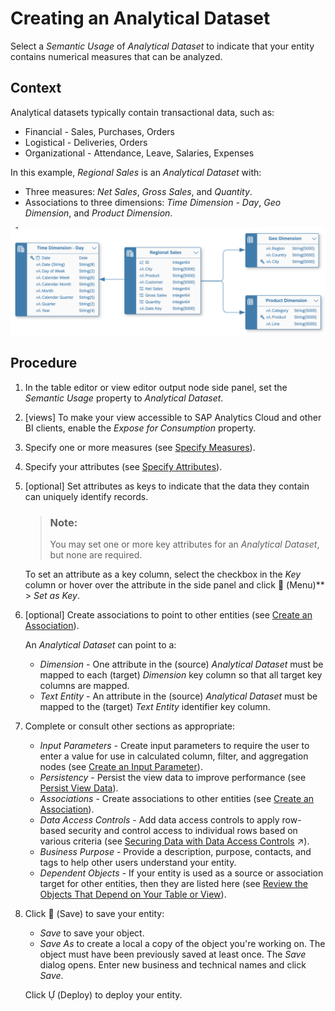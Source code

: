 <!-- loio30089bd2aa754ab996a62cf5842ae60a -->

<link rel="stylesheet" type="text/css" href="../css/sap-icons.css"/>

# Creating an Analytical Dataset

Select a *Semantic Usage* of *Analytical Dataset* to indicate that your entity contains numerical measures that can be analyzed.



<a name="loio30089bd2aa754ab996a62cf5842ae60a__context_pmz_lr3_spb"/>

## Context

Analytical datasets typically contain transactional data, such as:

-   Financial - Sales, Purchases, Orders
-   Logistical - Deliveries, Orders
-   Organizational - Attendance, Leave, Salaries, Expenses

In this example, *Regional Sales* is an *Analytical Dataset* with:

-   Three measures: *Net Sales*, *Gross Sales*, and *Quantity*.
-   Associations to three dimensions: *Time Dimension - Day*, *Geo Dimension*, and *Product Dimension*.

![](images/Semantic_Usage_Example_91a911d.png)



## Procedure

1.  In the table editor or view editor output node side panel, set the *Semantic Usage* property to *Analytical Dataset*.

2.  \[views\] To make your view accessible to SAP Analytics Cloud and other BI clients, enable the *Expose for Consumption* property.

3.  Specify one or more measures \(see [Specify Measures](specify-measures-33f7f29.md)\).

4.  Specify your attributes \(see [Specify Attributes](specify-attributes-cedc59c.md)\).

5.  \[optional\] Set attributes as keys to indicate that the data they contain can uniquely identify records.

    > ### Note:  
    > You may set one or more key attributes for an *Analytical Dataset*, but none are required.

    To set an attribute as a key column, select the checkbox in the *Key* column or hover over the attribute in the side panel and click <span class="FPA-icons"></span> \(Menu\)** \> *Set as Key*.

6.  \[optional\] Create associations to point to other entities \(see [Create an Association](../Acquiring-and-Preparing-Data-in-the-Data-Builder/create-an-association-66c6998.md)\).

    An *Analytical Dataset* can point to a:

    -   *Dimension* - One attribute in the \(source\) *Analytical Dataset* must be mapped to each \(target\) *Dimension* key column so that all target key columns are mapped.
    -   *Text Entity* - An attribute in the \(source\) *Analytical Dataset* must be mapped to the \(target\) *Text Entity* identifier key column.

7.  Complete or consult other sections as appropriate:

    -   *Input Parameters* - Create input parameters to require the user to enter a value for use in calculated column, filter, and aggregation nodes \(see [Create an Input Parameter](../Acquiring-and-Preparing-Data-in-the-Data-Builder/create-an-input-parameter-53fa99a.md)\).
    -   *Persistency* - Persist the view data to improve performance \(see [Persist View Data](../Acquiring-and-Preparing-Data-in-the-Data-Builder/persist-view-data-9bd12cf.md)\).
    -   *Associations* - Create associations to other entities \(see [Create an Association](../Acquiring-and-Preparing-Data-in-the-Data-Builder/create-an-association-66c6998.md)\).
    -   *Data Access Controls* - Add data access controls to apply row-based security and control access to individual rows based on various criteria \(see [Securing Data with Data Access Controls](https://help.sap.com/viewer/be5967d099974c69b77f4549425ca4c0/cloud/en-US/a032e51c730147c7a1fcac125b4cfe14.html "Data access controls allow you to apply row-level security to your objects. When a data access control is applied to a data layer view or a business layer object, any user viewing its data will see only the rows for which they are authorized, based on the specified criteria.") :arrow_upper_right:\).
    -   *Business Purpose* - Provide a description, purpose, contacts, and tags to help other users understand your entity.
    -   *Dependent Objects* - If your entity is used as a source or association target for other entities, then they are listed here \(see [Review the Objects That Depend on Your Table or View](../Creating-Finding-Sharing-Objects/review-the-objects-that-depend-on-your-table-or-view-ecac5fd.md)\).

8.  Click <span class="FPA-icons"></span> \(Save\) to save your entity:

    -   *Save* to save your object.
    -   *Save As* to create a local a copy of the object you're working on. The object must have been previously saved at least once. The *Save* dialog opens. Enter new business and technical names and click *Save*.

    Click <span class="SAP-icons"></span> \(Deploy\) to deploy your entity.


